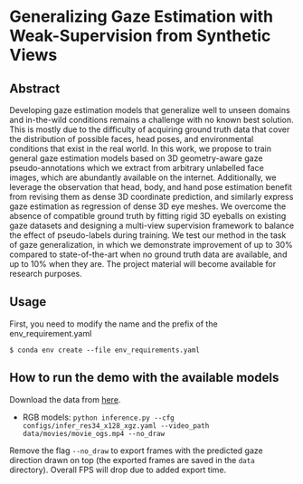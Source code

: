 
# Generalizing Gaze Estimation with Weak-Supervision from Synthetic Views

## Abstract

Developing gaze estimation models that generalize well to unseen domains and in-the-wild conditions remains a challenge with no known best solution. This is mostly due to the difficulty of acquiring ground truth data that cover the distribution of possible faces, head poses, and environmental conditions that exist in the real world. In this work, we propose to train general gaze estimation models based on 3D geometry-aware gaze pseudo-annotations which we extract from arbitrary unlabelled face images, which are abundantly available on the internet. Additionally, we leverage the observation that head, body, and hand pose estimation benefit from revising them as dense 3D coordinate prediction, and similarly express gaze estimation as regression of dense 3D eye meshes. We overcome the absence of compatible ground truth by fitting rigid 3D eyeballs on existing gaze datasets and designing a multi-view supervision framework to balance the effect of pseudo-labels during training. We test our method in the task of gaze generalization, in which we demonstrate improvement of up to $30\%$ compared to state-of-the-art when no ground truth data are available, and up to $10\%$ when they are. The project material will become available for research purposes.


## Usage
First, you need to modify the name and the prefix of the env_requirement.yaml

```
$ conda env create --file env_requirements.yaml
```

## How to run the demo with the available models

Download the data from [here](https://drive.google.com/file/d/13Xw1Dx49oJ45TztACz_5fwy38cwvXMdD/view?usp=sharing).
- RGB models: `python inference.py --cfg configs/infer_res34_x128_xgz.yaml --video_path data/movies/movie_ogs.mp4 --no_draw`


Remove the flag `--no_draw` to export frames with the predicted gaze direction drawn on top (the exported frames are
saved in the `data` directory). Overall FPS will drop due to added export time.

